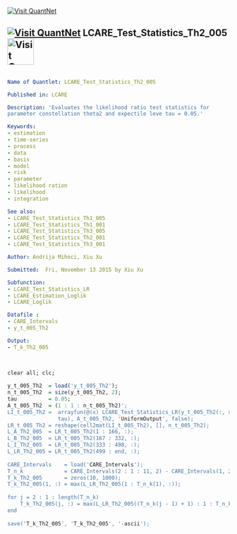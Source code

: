 
[<img src="https://github.com/QuantLet/Styleguide-and-Validation-procedure/blob/master/pictures/banner.png" alt="Visit QuantNet">](http://quantlet.de/index.php?p=info)

## [<img src="https://github.com/QuantLet/Styleguide-and-Validation-procedure/blob/master/pictures/qloqo.png" alt="Visit QuantNet">](http://quantlet.de/) **LCARE_Test_Statistics_Th2_005** [<img src="https://github.com/QuantLet/Styleguide-and-Validation-procedure/blob/master/pictures/QN2.png" width="60" alt="Visit QuantNet 2.0">](http://quantlet.de/d3/ia)


```yaml

Name of Quantlet: LCARE_Test_Statistics_Th2_005

Published in: LCARE

Description: 'Evaluates the likelihood ratio test statistics for
parameter constellation theta2 and expectile leve tau = 0.05.'

Keywords:
- estimation
- time-series
- process
- data
- basis
- model   
- risk
- parameter
- likelihood ration
- likelihood
- integration

See also: 
- LCARE_Test_Statistics_Th1_005
- LCARE_Test_Statistics_Th1_001
- LCARE_Test_Statistics_Th3_005
- LCARE_Test_Statistics_Th2_001
- LCARE_Test_Statistics_Th3_001

Author: Andrija Mihoci, Xiu Xu

Submitted:  Fri, November 13 2015 by Xiu Xu

Subfunction:
- LCARE_Test_Statistics_LR
- LCARE_Estimation_Loglik
- LCARE_Loglik

Datafile : 
- CARE_Intervals
- y_t_005_Th2

Output:
- T_k_Th2_005

```




```R

 
clear all; clc;
 
y_t_005_Th2  = load('y_t_005_Th2');  
n_t_005_Th2  = size(y_t_005_Th2, 2);
tau          = 0.05;
A_t_005_Th2  = (1 : 1 : n_t_005_Th2)';
LI_t_005_Th2 =  arrayfun(@(x) LCARE_Test_Statistics_LR(y_t_005_Th2(:, x), ...
                tau), A_t_005_Th2, 'UniformOutput', false);
LR_t_005_Th2 = reshape(cell2mat(LI_t_005_Th2), [], n_t_005_Th2);
L_A_Th2_005  = LR_t_005_Th2(1 : 166, :);
L_B_Th2_005  = LR_t_005_Th2(167 : 332, :);
L_I_Th2_005  = LR_t_005_Th2(333 : 498, :);
L_LR_Th2_005 = LR_t_005_Th2(499 : end, :);
 
CARE_Intervals    = load('CARE_Intervals');
T_n_k             = CARE_Intervals(2 : 1 : 11, 2) - CARE_Intervals(1, 2);
T_k_Th2_005       = zeros(10, 1000);
T_k_Th2_005(1, :) = max(L_LR_Th2_005(1 : T_n_k(1), :));
 
for j = 2 : 1 : length(T_n_k)    
    T_k_Th2_005(j, :) = max(L_LR_Th2_005((T_n_k(j - 1) + 1) : 1 : T_n_k(j), :));  
end
 
save('T_k_Th2_005', 'T_k_Th2_005', '-ascii');
 

